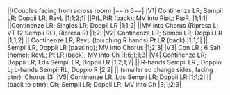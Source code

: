 ||(Couples facing from across room) |==In 6==|
|V1| Continenze LR; Sempii LR; Doppii LR; RevL |1;1;2;1|
||PtL,PtR (back); MV into RipL; RipR, |1;1;1|
||Continenze LR; Singles LR; Doppii LR |1;1;2|
||MV into Chorus (Ripresa L; VT (2 Sempii RL), Ripresa R) |1;2|
|V2| Continenze LR; Sempii LR; Doppii LR |1;1;2|
|| Continenze LR; RevL (tou ching R hands) Pt LR (back) |1;1;1|
|| Sempii LR, Doppii LR (passing); MV into Chorus |1;2;3|
|V3| Con LR ; 6 Salt (home); RevL; Pt LR (back); MV into Ch |1;6;1;1;3|
|V4| Continenze LR; Doppii LR; Lds Sempii LR; Doppii LR |1;2;1;2|
|| R-hands Sempii LR ; Doppio L; L-hands Sempii RL; Doppio R |2;2|
|| (smaller so change sides, facing ptnr); Chorus |3|
|V5| Continenze LR; Lds Sempii LR; Doppii LR |1;1;2|
||(back to ptnr); Ch; Sempii LR; Doppii LR; MV into Ch |3;1;2;3|

